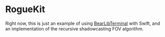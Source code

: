 #  RogueKit

Right now, this is just an example of using
[BearLibTerminal](http://foo.wyrd.name/en:bearlibterminal) with Swift, and an
implementation of the recursive shadowcasting FOV algorithm.
